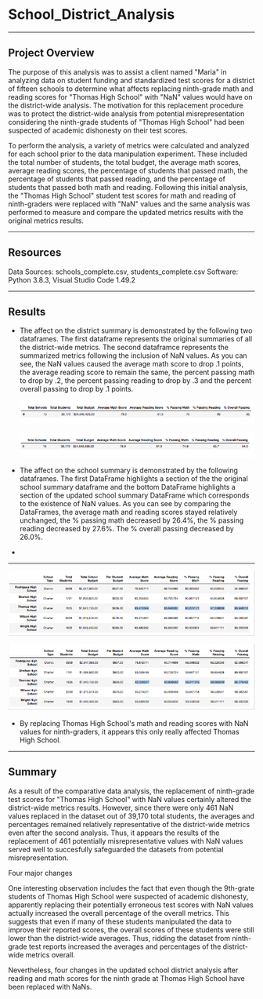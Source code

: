 # School_District_Analysis
-----------------------------
## Project Overview

The purpose of this analysis was to assist a client named "Maria" in analyzing data on student funding and standardized test scores for a district of fifteen schools to determine what affects replacing ninth-grade math and reading scores for "Thomas High School" with "NaN" values would have on the district-wide analysis.  The motivation for this replacement procedure was to protect the district-wide analysis from potential misrepresentation considering the ninth-grade students of "Thomas High School" had been suspected of academic dishonesty on their test scores.

To perform the analysis, a variety of metrics were calculated and analyzed for each school prior to the data manipulation experiment.  These included the total number of students, the total budget, the average math scores, average reading scores, the percentage of students that passed math, the percentage of students that passed reading, and the percentage of students that passed both math and reading.  Following this initial analysis, the "Thomas High School" student test scores for math and reading of ninth-graders were replaced with "NaN" values and the same analysis was performed to measure and compare the updated metrics results with the original metrics results.

----------------------------
## Resources

Data Sources:  schools_complete.csv, students_complete.csv
Software:  Python 3.8.3, Visual Studio Code 1.49.2

----------------------------
## Results

- The affect on the district summary is demonstrated by the following two dataframes.  The first dataframe represents the original summaries of all the district-wide metrics.  The second dataframce represents the summarized metrics following the inclusion of NaN values.  As you can see, the NaN values caused the average math score to drop .1 points, the average reading score to remain the same, the percent passing math to drop by .2, the percent passing reading to drop by .3 and the percent overall passing to drop by .1 points.
 
     ![](Resources/district_summary_df_originalone.png)

    ![](Resources/district_summary_df_new_with%20NaNs.png)

- The affect on the school summary is demonstrated by the following dataframes. The first DataFrame highlights a section of the the original school summary dataframe and the bottom DataFrame highlights a section of the updated school summary DataFrame which corresponds to the existence of NaN values.  As you can see by comparing the DataFrames, the average math and reading scores stayed relatively unchanged, the % passing math decreased by 26.4%, the % passing reading decreased by 27.6%.
The % overall passing decreased by 26.0%.
- 
----------------------------

![](Resources/school_summary_df_original.png)

![](Resources/school_summary_df_NaN.png)


- By replacing Thomas High School's math and reading scores with NaN values for ninth-graders, it appears this only really affected Thomas High School.

--------------------------

## Summary

As a result of the comparative data analysis, the replacement of ninth-grade test scores for "Thomas High School" with NaN values certainly altered the district-wide metrics results.  However, since there were only 461 NaN values replaced in the dataset out of 39,170 total students, the averages and percentages remained relatively representative of the district-wide metrics even after the second analysis.  Thus, it appears the results of the replacement of 461 potentially misrepresentative values with NaN values served well to succesfully safeguarded the datasets from potential misrepresentation.

Four major changes



One interesting observation includes the fact that even though the 9th-grate students of Thomas High School were suspected of academic dishonesty, apparently replacing their potentially erroneous test scores with NaN values actually increased the overall percentage of the overall metrics.  This suggests that even if many of these students manipulated the data to improve their reported scores, the overall scores of these students were still lower than the district-wide averages.  Thus, ridding the dataset from ninth-grade test reports increased the averages and percentages of the district-wide metrics overall.


Nevertheless, four changes in the updated school district analysis after reading and math scores for the ninth grade at Thomas High School have been replaced with NaNs.
